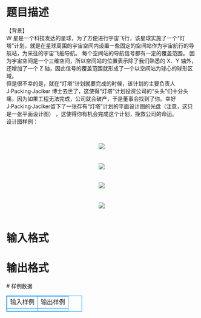 # 

 
 # 题目描述 
<p>
【背景】 <br>W 星是一个科技发达的星球，为了方便进行宇宙飞行，该星球实施了一个“灯塔”计划，就是在星球周围的宇宙空间内设置一些固定的空间站作为宇宙航行的导航站，为来往的宇宙飞船导航。 每个空间站的导航信号都有一定的覆盖范围。 因为宇宙空间是一个三维空间，所以空间站的位置表示除了我们熟悉的 X、Y 轴外，还增加了一个 Z 轴，因此信号的覆盖范围就形成了一个以空间站为球心的球形区域。 <br>但是很不幸的是，就在“灯塔”计划就要完成的时候，该计划的主要负责人J·Packing·Jaciker 博士去世了，这使得“灯塔”计划投资公司的“头头”们十分头痛，因为如果工程无法完成，公司就会破产，于是董事会找到了你。幸好J·Packing·Jaciker留下了一张存有“灯塔”计划的平面设计图的光盘（注意，这只是一张平面设计图） ，这使得你有机会完成这个计划，挽救公司的命运。 <br>设计图样例： <br><br><br><center><img src="/source/joyoi/tyvj-3178/img/aHR0cDovL3d3dy5qb3lvaS5jbi9wcm9ibGVtL3R5dmotMzE3OC9wcm9ibGVtc19pbWFnZXMvMTQ2OS8xLmJtcA==.bmp"></img></center>　　<br><br><center><img src="/source/joyoi/tyvj-3178/img/aHR0cDovL3d3dy5qb3lvaS5jbi9wcm9ibGVtL3R5dmotMzE3OC9wcm9ibGVtc19pbWFnZXMvMTQ2OS8yLmJtcA==.bmp"></img></center><br><br><center><img src="/source/joyoi/tyvj-3178/img/aHR0cDovL3d3dy5qb3lvaS5jbi9wcm9ibGVtL3R5dmotMzE3OC9wcm9ibGVtc19pbWFnZXMvMTQ2OS8zLmJtcA==.bmp"></img></center>　　<br><br><center><img src="/source/joyoi/tyvj-3178/img/aHR0cDovL3d3dy5qb3lvaS5jbi9wcm9ibGVtL3R5dmotMzE3OC9wcm9ibGVtc19pbWFnZXMvMTQ2OS80LmJtcA==.bmp"></img></center><br></p> 

 
 # 输入格式 
<p>
</p> 

 
 # 输出格式 
<p>
</p> 
# 样例数据
<style>
        table,table tr th, table tr td { border:1px solid #0094ff; }
        table { width: 200px; min-height: 25px; line-height: 25px; text-align: center; border-collapse: collapse;}   
    </style>
<table>
	<tr>
		<td>输入样例</td>
		<td>输出样例</td>
	</tr>
<tr><td></td><td></td></tr></table>
